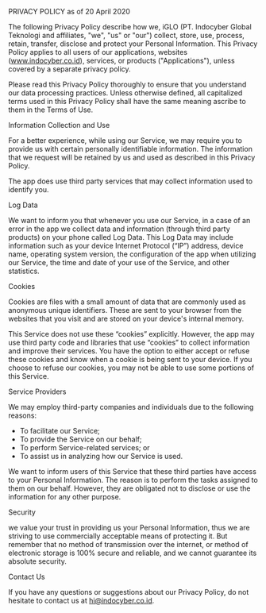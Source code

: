 PRIVACY POLICY
as of 20 April 2020


The following Privacy Policy describe how we, iGLO (PT. Indocyber Global Teknologi and affiliates, "we", "us" or "our") collect, store, use, process, retain, transfer, disclose and protect your Personal Information. This Privacy Policy applies to all users of our applications, websites (www.indocyber.co.id), services, or products ("Applications"), unless covered by a separate privacy policy.

Please read this Privacy Policy thoroughly to ensure that you understand our data processing practices. Unless otherwise defined, all capitalized terms used in this Privacy Policy shall have the same meaning ascribe to them in the Terms of Use.

Information Collection and Use 

For a better experience, while using our Service, we may require you to provide us with certain personally identifiable information. The information that we request will be retained by us and used as described in this Privacy Policy.

The app does use third party services that may collect information used to identify you.

Log Data

We want to inform you that whenever you use our Service, in a case of an error in the app we collect data and information (through third party products) on your phone called Log Data. This Log Data may include information such as your device Internet Protocol (“IP”) address, device name, operating system version, the configuration of the app when utilizing our Service, the time and date of your use of the Service, and other statistics.

Cookies

Cookies are files with a small amount of data that are commonly used as anonymous unique identifiers. These are sent to your browser from the websites that you visit and are stored on your device's internal memory.

This Service does not use these “cookies” explicitly. However, the app may use third party code and libraries that use “cookies” to collect information and improve their services. You have the option to either accept or refuse these cookies and know when a cookie is being sent to your device. If you choose to refuse our cookies, you may not be able to use some portions of this Service.

Service Providers

We may employ third-party companies and individuals due to the following reasons:

*   To facilitate our Service;
*   To provide the Service on our behalf;
*   To perform Service-related services; or
*   To assist us in analyzing how our Service is used.

We want to inform users of this Service that these third parties have access to your Personal Information. The reason is to perform the tasks assigned to them on our behalf. However, they are obligated not to disclose or use the information for any other purpose.

Security

we value your trust in providing us your Personal Information, thus we are striving to use commercially acceptable means of protecting it. But remember that no method of transmission over the internet, or method of electronic storage is 100% secure and reliable, and we cannot guarantee its absolute security.

Contact Us

If you have any questions or suggestions about our Privacy Policy, do not hesitate to contact us at hi@indocyber.co.id.
